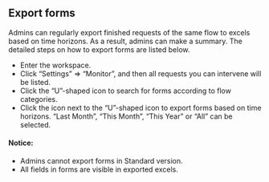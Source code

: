 ## Export forms

Admins can regularly export finished requests of the same flow to excels based on time horizons. As a result, admins can make a summary. The detailed steps on how to export forms are listed below.

- Enter the workspace.
- Click “Settings” => “Monitor”, and then all requests you can intervene will be listed.
- Click the “U”-shaped icon to search for forms according to flow categories.
- Click the icon next to the “U”-shaped icon to export forms based on time horizons. “Last Month”, “This Month”, “This Year” or “All” can be selected.

#### Notice:
- Admins cannot export forms in Standard version.
- All fields in forms are visible in exported excels.

